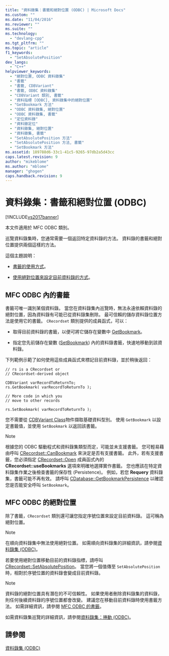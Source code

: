 ```yaml
---
title: "資料錄集：書籤和絕對位置 (ODBC) | Microsoft Docs"
ms.custom: ""
ms.date: "11/04/2016"
ms.reviewer: ""
ms.suite: ""
ms.technology: 
  - "devlang-cpp"
ms.tgt_pltfrm: ""
ms.topic: "article"
f1_keywords: 
  - "SetAbsolutePosition"
dev_langs: 
  - "C++"
helpviewer_keywords: 
  - "絕對位置, ODBC 資料錄集"
  - "書籤"
  - "書籤, CDBVariant"
  - "書籤, ODBC 資料錄集"
  - "CDBVariant 類別, 書籤"
  - "資料指標 [ODBC], 資料錄集中的絕對位置"
  - "GetBookmark 方法"
  - "ODBC 資料錄集, 絕對位置"
  - "ODBC 資料錄集, 書籤"
  - "定位資料錄"
  - "資料錄定位"
  - "資料錄集, 絕對位置"
  - "資料錄集, 書籤"
  - "SetAbsolutePosition 方法"
  - "SetAbsolutePosition 方法, 書籤"
  - "SetBookmark 方法"
ms.assetid: 189788d6-33c1-41c5-9265-97db2a5d43cc
caps.latest.revision: 9
author: "mikeblome"
ms.author: "mblome"
manager: "ghogen"
caps.handback.revision: 9
---
```

# 資料錄集：書籤和絕對位置 (ODBC)
[!INCLUDE[vs2017banner](../../assembler/inline/includes/vs2017banner.md)]

本文件適用於 MFC ODBC 類別。  
  
 巡覽資料錄集時，您通常需要一個返回特定資料錄的方法。  資料錄的書籤和絕對位置提供兩個這樣的方法。  
  
 這個主題說明：  
  
-   [書籤的使用方式](#_core_bookmarks_in_mfc_odbc)。  
  
-   [使用絕對位置來設定目前資料錄的方式](#_core_absolute_positions_in_mfc_odbc)。  
  
##  <a name="_core_bookmarks_in_mfc_odbc"></a> MFC ODBC 內的書籤  
 書籤可唯一識別某個資料錄。  當您在資料錄集內巡覽時，無法永遠依賴資料錄的絕對位置，因為資料錄有可能已從資料錄集刪除。  最可信賴的儲存資料錄位置方法是使用它的書籤。  `CRecordset` 類別提供的成員函式，可以：  
  
-   取得目前資料錄的書籤，以便可將它儲存在變數中 [GetBookmark](../Topic/CRecordset::GetBookmark.md)。  
  
-   指定您先前儲存在變數 \([SetBookmark](../Topic/CRecordset::SetBookmark.md)\) 內的資料錄書籤，快速地移動到該資料錄。  
  
 下列範例示範了如何使用這些成員函式來標記目前資料錄，並於稍後返回：  
  
```  
// rs is a CRecordset or  
// CRecordset-derived object  
  
CDBVariant varRecordToReturnTo;  
rs.GetBookmark( varRecordToReturnTo );  
  
// More code in which you  
// move to other records  
  
rs.SetBookmark( varRecordToReturnTo );  
```  
  
 您不需要從 [CDBVariant Class](../../mfc/reference/cdbvariant-class.md)物件擷取基礎資料型別。  使用 `GetBookmark` 以設定書籤值，並使用 `SetBookmark` 以返回該書籤。  
  
> [!NOTE]
>  根據您的 ODBC 驅動程式和資料錄集類型而定，可能並未支援書籤。  您可輕易藉由呼叫 [CRecordset::CanBookmark](../Topic/CRecordset::CanBookmark.md) 來決定是否有支援書籤。  此外，若有支援書籤，您必須指定 [CRecordset::Open](../Topic/CRecordset::Open.md) 成員函式內的 **CRecordset::useBookmarks** 選項來明確地選擇實作書籤。  您也應該在特定資料錄集作業之後檢查書籤的保存性 \(Persistence\)。  例如，若您 **Requery** 資料錄集，書籤可能不再有效。  請呼叫 [CDatabase::GetBookmarkPersistence](../Topic/CDatabase::GetBookmarkPersistence.md) 以確認您是否能安全呼叫 `SetBookmark`。  
  
##  <a name="_core_absolute_positions_in_mfc_odbc"></a> MFC ODBC 的絕對位置  
 除了書籤，`CRecordset` 類別還可讓您指定序號位置來設定目前資料錄。  這可稱為絕對位置。  
  
> [!NOTE]
>  在順向資料錄集中無法使用絕對位置。  如需順向資料錄集的詳細資訊，請參閱[資料錄集 \(ODBC\)](../../data/odbc/recordset-odbc.md)。  
  
 若要使用絕對位置移動目前的資料錄指標，請呼叫 [CRecordset::SetAbsolutePosition](../Topic/CRecordset::SetAbsolutePosition.md)。  當您將一個值傳至 `SetAbsolutePosition` 時，相對於序號位置的資料錄會變成目前資料錄。  
  
> [!NOTE]
>  資料錄的絕對位置具有潛在的不可信賴性。  如果使用者刪除資料錄集的資料錄，則任何後續資料錄的序號位置都會改變。  建議您在移動目前資料錄時使用書籤方法。  如需詳細資訊，請參閱 [MFC ODBC 的書籤](#_core_bookmarks_in_mfc_odbc)。  
  
 如需資料錄集巡覽的詳細資訊，請參閱[資料錄集：捲動 \(ODBC\)](../../data/odbc/recordset-scrolling-odbc.md)。  
  
## 請參閱  
 [資料錄集 \(ODBC\)](../../data/odbc/recordset-odbc.md)